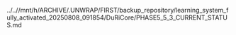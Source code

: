 ../..//mnt/h/ARCHIVE/.UNWRAP/FIRST/backup_repository/learning_system_fully_activated_20250808_091854/DuRiCore/PHASE5_5_3_CURRENT_STATUS.md